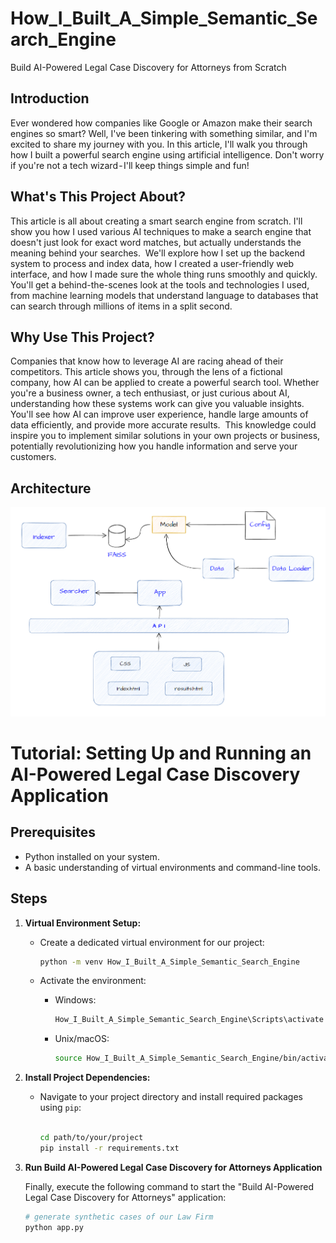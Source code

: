 # How_I_Built_A_Simple_Semantic_Search_Engine
Build AI-Powered Legal Case Discovery for Attorneys from Scratch

## Introduction

Ever wondered how companies like Google or Amazon make their search engines so smart? Well, I've been tinkering with something similar, and I'm excited to share my journey with you. In this article, I'll walk you through how I built a powerful search engine using artificial intelligence. Don't worry if you're not a tech wizard - I'll keep things simple and fun!

## What's This Project About?

This article is all about creating a smart search engine from scratch. I'll show you how I used various AI techniques to make a search engine that doesn't just look for exact word matches, but actually understands the meaning behind your searches. 
We'll explore how I set up the backend system to process and index data, how I created a user-friendly web interface, and how I made sure the whole thing runs smoothly and quickly. You'll get a behind-the-scenes look at the tools and technologies I used, from machine learning models that understand language to databases that can search through millions of items in a split second.

## Why Use This Project?

Companies that know how to leverage AI are racing ahead of their competitors. This article shows you, through the lens of a fictional company, how AI can be applied to create a powerful search tool. Whether you're a business owner, a tech enthusiast, or just curious about AI, understanding how these systems work can give you valuable insights. You'll see how AI can improve user experience, handle large amounts of data efficiently, and provide more accurate results. 
This knowledge could inspire you to implement similar solutions in your own projects or business, potentially revolutionizing how you handle information and serve your customers.

## Architecture
![Design Diagram](design_docs/design.png)


# Tutorial: Setting Up and Running an AI-Powered Legal Case Discovery Application

## Prerequisites
- Python installed on your system.
- A basic understanding of virtual environments and command-line tools.

## Steps

1. **Virtual Environment Setup:**
   - Create a dedicated virtual environment for our project:
   
     ```bash
     python -m venv How_I_Built_A_Simple_Semantic_Search_Engine
     ```
   - Activate the environment:
   
     - Windows:
       ```bash
       How_I_Built_A_Simple_Semantic_Search_Engine\Scripts\activate
       ```
     - Unix/macOS:
       ```bash
       source How_I_Built_A_Simple_Semantic_Search_Engine/bin/activate
       ```

2. **Install Project Dependencies:**

   - Navigate to your project directory and install required packages using `pip`:
   
     ```bash
        
     cd path/to/your/project
     pip install -r requirements.txt
     ```

3. **Run Build AI-Powered Legal Case Discovery for Attorneys Application**

   Finally, execute the following command to start the "Build AI-Powered Legal Case Discovery for Attorneys" application:

   ```bash 
   # generate synthetic cases of our Law Firm
   python app.py
    ```
   



